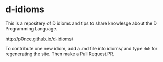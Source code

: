 d-idioms
========

This is a repositery of D idioms and tips to share knowlesge about the D Programming Language.

http://p0nce.github.io/d-idioms/

To contribute one new idiom, add a .md file into idioms/ and type `dub` for regenerating the site. Then make a Pull Request.PR.

